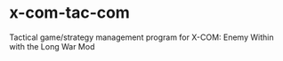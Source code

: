 # x-com-tac-com
Tactical game/strategy management program for X-COM: Enemy Within with the Long War Mod
